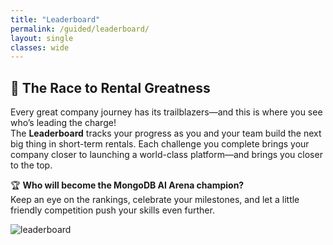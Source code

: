 ```yaml
---
title: "Leaderboard"
permalink: /guided/leaderboard/
layout: single
classes: wide
---
```


## 🏁 The Race to Rental Greatness

Every great company journey has its trailblazers—and this is where you see who’s leading the charge!  
The **Leaderboard** tracks your progress as you and your team build the next big thing in short-term rentals. Each challenge you complete brings your company closer to launching a world-class platform—and brings you closer to the top.

🏆 **Who will become the MongoDB AI Arena champion?**  
Keep an eye on the rankings, celebrate your milestones, and let a little friendly competition push your skills even further.

![leaderboard](../assets/images/leaderboard.png)
